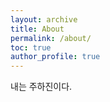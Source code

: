 ```yaml
---
layout: archive
title: About
permalink: /about/
toc: true
author_profile: true
---
```

<p>내는 주하진이다.</p>
